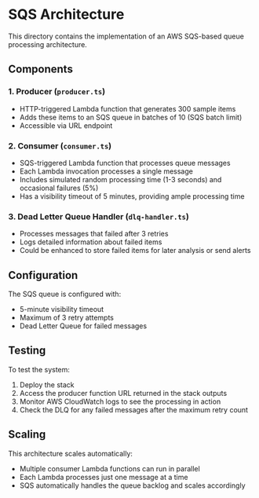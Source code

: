 # SQS Architecture

This directory contains the implementation of an AWS SQS-based queue processing architecture.

## Components

### 1. Producer (`producer.ts`)
- HTTP-triggered Lambda function that generates 300 sample items
- Adds these items to an SQS queue in batches of 10 (SQS batch limit)
- Accessible via URL endpoint

### 2. Consumer (`consumer.ts`)
- SQS-triggered Lambda function that processes queue messages
- Each Lambda invocation processes a single message
- Includes simulated random processing time (1-3 seconds) and occasional failures (5%)
- Has a visibility timeout of 5 minutes, providing ample processing time

### 3. Dead Letter Queue Handler (`dlq-handler.ts`)
- Processes messages that failed after 3 retries
- Logs detailed information about failed items
- Could be enhanced to store failed items for later analysis or send alerts

## Configuration

The SQS queue is configured with:
- 5-minute visibility timeout
- Maximum of 3 retry attempts
- Dead Letter Queue for failed messages

## Testing

To test the system:
1. Deploy the stack
2. Access the producer function URL returned in the stack outputs
3. Monitor AWS CloudWatch logs to see the processing in action
4. Check the DLQ for any failed messages after the maximum retry count

## Scaling

This architecture scales automatically:
- Multiple consumer Lambda functions can run in parallel
- Each Lambda processes just one message at a time
- SQS automatically handles the queue backlog and scales accordingly